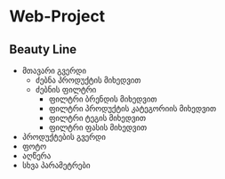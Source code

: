 # Web-Project 
## Beauty Line

* მთავარი გვერდი
  * ძებნა პროდუქტის მიხედვით
  * ძებნის ფილტრი
    *  ფილტრი ბრენდის მიხედვით
    *  ფილტრი პროდუქტის კატეგორიის მიხედვით
    *  ფილტრი ტეგის მიხედვით
    *  ფილტრი ფასის მიხედვით
* პროდუქტების გვერდი 
 * ფოტო
 * აღწერა
 * სხვა პარამეტრები
